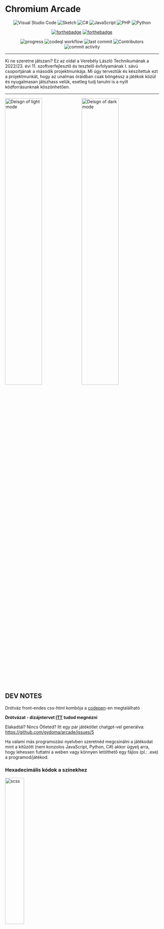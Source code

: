 # Chromium Arcade
<div align="center">

![Visual Studio Code](https://img.shields.io/badge/Visual%20Studio%20Code-0078d7.svg?style=for-the-badge&logo=visual-studio-code&logoColor=white)
![Sketch](https://img.shields.io/badge/Sketch-FFB387?style=for-the-badge&logo=sketch&logoColor=black)
![C#](https://img.shields.io/badge/c%23-%23239120.svg?style=for-the-badge&logo=c-sharp&logoColor=white)
![JavaScript](https://img.shields.io/badge/javascript-%23323330.svg?style=for-the-badge&logo=javascript&logoColor=%23F7DF1E)
![PHP](https://img.shields.io/badge/php-%23777BB4.svg?style=for-the-badge&logo=php&logoColor=white)
![Python](https://img.shields.io/badge/python-3670A0?style=for-the-badge&logo=python&logoColor=ffdd54)

[![forthebadge](https://forthebadge.com/images/badges/gluten-free.svg)](https://forthebadge.com)
[![forthebadge](https://forthebadge.com/images/badges/built-with-grammas-recipe.svg)](https://forthebadge.com)

![progress](https://progress-bar.dev/15/?scale=100&title=progress&width=220&color=333&suffix=/100)
![codeql workflow](https://github.com/gydoma/arcade/actions/workflows/codeql.yml/badge.svg)
![last commit](https://img.shields.io/github/last-commit/gydoma/arcade)
![Contributors](https://img.shields.io/github/contributors-anon/gydoma/arcade)
![commit activity](https://img.shields.io/github/commit-activity/m/gydoma/arcade)
</div>

____
Ki ne szeretne játszani? Ez az oldal a Verebély László Technikumának a 2022/23. évi 11. szoftverfejlesztő és tesztelő évfolyamának I. sávú csoportjának a második projektmunkája. Mi úgy terveztük és készítettuk ezt a projektmunkát, hogy az unalmas óráidban csak böngéssz a játékok közül és nyugalmasan játszhass velük, esetleg tudj tanulni is a nyílt kódforrásunknak köszönhetően.
____

<p float="left">
  <img width="49%" alt="Deisgn of light mode" src="https://user-images.githubusercontent.com/65687471/212193250-f856dca0-9d3a-4905-8eb4-8353e412f619.png">
  <img width="49%" alt="Deisgn of dark mode" src="https://user-images.githubusercontent.com/65687471/213806773-14e58e2d-a402-43c2-a5e3-9a9c68bb7de6.png">
</p>

## DEV NOTES

Drótváz front-endes css-html kombója a [codepen](https://codepen.io/harsh-vardhan/full/RwWRqKE)-en megtalálható 

**Drótvázat - dizájntervet [ITT](https://www.sketch.com/s/be49d22c-e4f3-4380-bbfe-fca234c20055) tudod megnézni**

Elakadtál? Nincs Ötleted? Itt egy pár játékötlet chatgpt-vel generálva: https://github.com/gydoma/arcade/issues/5


Ha valami más programozási nyelvben szeretnéd megcsinálni a játékodat mint a kitűzött (nem konzolos JavaScript, Python, C#) akkor ügyelj arra, hogy lehessen futtatni a weben vagy könnyen letölthető egy fájlos (pl.: .exe) a programod/játékod.

### Hexadecimális kódok a színekhez

<img width="35%" alt="scss" src="https://user-images.githubusercontent.com/65687471/215570711-0d048625-121e-40f7-a973-408382938760.png">

## Készítették:

| Név | 3 JS - 2 PY - 4 CS|
| ------ | ------ |
| Gyurkovics Dominik | [Projektvezető] py (1)|
| Katona Roland | [Pv.-helyettes] js (1)|
| Andrási Szilvia | [Segítő - Tanár] |
| Bábolnai Bence | js (1) |
| Orosz Eszter | cs (1) |
| Dávid Benedek | py (1) |
| Vajda Dániel | cs (1)|
| Bán Gergő | cs (1) |
| Suhajda Zsolt Péter | cs(1) |
| Rostás András Péter | |
| Bárczi Bence | cs(2) |
| Molnár-Horgos Kristóf | [TankTrouble](https://github.com/Trixep/TankTrouble-Multiplayer) |
| Vígh Noel | [TankTrouble](https://github.com/Trixep/TankTrouble-Multiplayer) |
| Horváth Péter Ákos | [TankTrouble](https://github.com/Trixep/TankTrouble-Multiplayer) |

A projekt weboldalának a kinézeti tervét, PHP és SCSS részét készítette és fenntartja: gydoma

**Projekt várható befejezésének időpontja: 2023 Közepe**


## Játékok Listája

| Játék Neve | Programozási nyelv | Engine | Frissítve | Készítette |
| ------ | ------ | ------ | ------ | ------ |
| snakegame1.0 | C# | - | 2023/01/27 | Esztii |
| Blackjack | JavaScript | - | 2023/01/27 | Roland |
| quiz | Python | - | 2023/01/30 | gydoma |
| [TankTrouble](https://github.com/Trixep/TankTrouble-Multiplayer)| C# | Unity | 2023/01/27 | [készítette](https://github.com/Trixep/TankTrouble-Multiplayer#a-projekt-tagjai) |
| Catan | Python | PyGame | 2023/02/01 | Benedek |
| Keeper Of The Hates 1.6 | C# | Unity | 2023/02/01 | Vajda |
| Minesweeper | C# | - | 2023/02/04 | BanGergo |
| RepülösProjektMunka | Javascript | - | 2023/02/07 | Bencso |
| [Pong](https://github.com/rewerze/Pong) | C# | Unity | 2023/02/07 | [rewerze](https://github.com/rewerze/) |
| FlappyBird | C# | MonoGame | 2023/02/14 | Bárczi Bence |
| Quoridor | C# | MonoGame | 2023/02/14 | Bárczi Bence |
